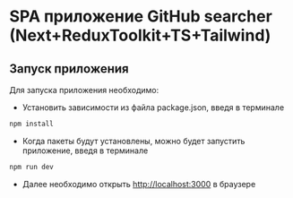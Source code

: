 # SPA приложение GitHub searcher (Next+ReduxToolkit+TS+Tailwind)

## Запуск приложения

Для запуска приложения необходимо:
* Установить зависимости из файла package.json, введя в терминале
```bash
npm install
```
* Когда пакеты будут установлены, можно будет запустить приложение, введя в терминале
```bash
npm run dev
```
* Далее необходимо открыть [http://localhost:3000](http://localhost:3000) в браузере
